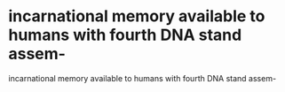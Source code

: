 # incarnational memory available to humans with fourth DNA stand assem-

incarnational memory available to humans with fourth DNA stand assem-